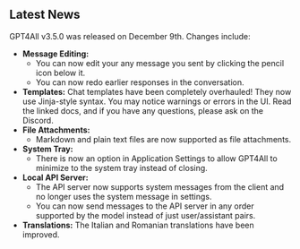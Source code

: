 ## Latest News

GPT4All v3.5.0 was released on December 9th. Changes include:

* **Message Editing:**
  * You can now edit your any message you sent by clicking the pencil icon below it.
  * You can now redo earlier responses in the conversation.
* **Templates:** Chat templates have been completely overhauled! They now use Jinja-style syntax. You may notice warnings or errors in the UI. Read the linked docs, and if you have any questions, please ask on the Discord.
* **File Attachments:**
  * Markdown and plain text files are now supported as file attachments.
* **System Tray:**
  * There is now an option in Application Settings to allow GPT4All to minimize to the system tray instead of closing.
* **Local API Server:**
  * The API server now supports system messages from the client and no longer uses the system message in settings.
  * You can now send messages to the API server in any order supported by the model instead of just user/assistant pairs.
* **Translations:** The Italian and Romanian translations have been improved.
